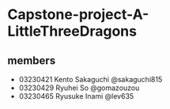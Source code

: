 # Capstone-project-A-LittleThreeDragons
## members
- 03230421 Kento Sakaguchi @sakaguchi815 
- 03230429 Ryuhei So @gomazouzou
- 03230465 Ryusuke Inami @lev635
